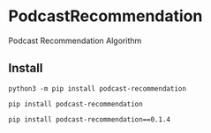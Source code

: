 # PodcastRecommendation
Podcast Recommendation Algorithm


## Install

```
python3 -m pip install podcast-recommendation

pip install podcast-recommendation

pip install podcast-recommendation==0.1.4

```

